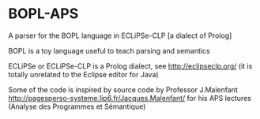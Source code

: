 BOPL-APS
========

A parser for the BOPL language in ECLiPSe-CLP [a dialect of Prolog] 

BOPL is a toy language useful to teach parsing and semantics

ECLiPSe or ECLiPSe-CLP is a Prolog dialect, see http://eclipseclp.org/
(it is totally unrelated to the Eclipse editor for Java)

Some of the code is inspired by source code by Professor J.Malenfant 
http://pagesperso-systeme.lip6.fr/Jacques.Malenfant/
for his APS lectures (Analyse des Programmes et Sémantique)




